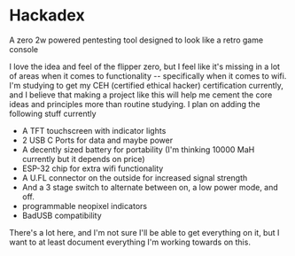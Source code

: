 # Hackadex
A zero 2w powered pentesting tool designed to look like a retro game console

I love the idea and feel of the flipper zero, but I feel like it's missing in a lot of areas when it comes to functionality -- specifically when it comes to wifi. I'm studying to get my CEH (certified ethical hacker) certification currently, and I believe that making a project like this will help me cement the core ideas and principles more than routine studying. I plan on adding the following stuff currently
- A TFT touchscreen with indicator lights
- 2 USB C Ports for data and maybe power
- A decently sized battery for portability (I'm thinking 10000 MaH currently but it depends on price)
- ESP-32 chip for extra wifi functionality
- A U.FL connector on the outside for increased signal strength
- And a 3 stage switch to alternate between on, a low power mode, and off.
- programmable neopixel indicators
- BadUSB compatibility

There's a lot here, and I'm not sure I'll be able to get everything on it, but I want to at least document everything I'm working towards on this.

